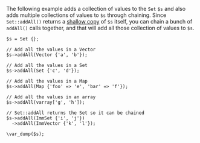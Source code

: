 The following example adds a collection of values to the `Set` `$s` and also adds multiple collections of values to `$s` through chaining. Since `Set::addAll()` returns a [shallow copy](https://en.wikipedia.org/wiki/Object_copying#Shallow_copy) of `$s` itself, you can chain a bunch of `addAll()` calls together, and that will add all those collection of values to `$s`.

```basic-usage.hack
$s = Set {};

// Add all the values in a Vector
$s->addAll(Vector {'a', 'b'});

// Add all the values in a Set
$s->addAll(Set {'c', 'd'});

// Add all the values in a Map
$s->addAll(Map {'foo' => 'e', 'bar' => 'f'});

// Add all the values in an array
$s->addAll(varray['g', 'h']);

// Set::addAll returns the Set so it can be chained
$s->addAll(ImmSet {'i', 'j'})
  ->addAll(ImmVector {'k', 'l'});

\var_dump($s);
```
